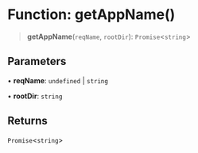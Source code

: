 # Function: getAppName()

> **getAppName**(`reqName`, `rootDir`): `Promise`\<`string`\>

## Parameters

• **reqName**: `undefined` \| `string`

• **rootDir**: `string`

## Returns

`Promise`\<`string`\>
